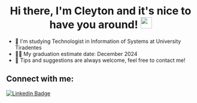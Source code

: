 <h1 align="center">Hi there, I'm Cleyton and it's nice to have you around! <img src="https://raw.githubusercontent.com/kaueMarques/kaueMarques/master/hi.gif" width="30px"></h1>   

- :open_book: I'm studying Technologist in Information of Systems at University Tiradentes
- :man_student: My graduation estimate date: December 2024   
- :thought_balloon: Tips and suggestions are always welcome, feel free to contact me!


## Connect with me:
[![Linkedin Badge](https://img.shields.io/badge/-LinkedIn-0077B5?style=for-the-badge&logo=Linkedin&logoColor=white)](https://www.linkedin.com/in/cleytoncaje/) 


<!--
**luizabchagas/luizabchagas** is a ✨ _special_ ✨ repository because its `README.md` (this file) appears on your GitHub profile.
Here are some ideas to get you started:
- 🔭 I’m currently working on ...
- 🌱 I’m currently learning ...
- 👯 I’m looking to collaborate on ...
- 🤔 I’m looking for help with ...
- 💬 Ask me about ...
- 📫 How to reach me: ...
- 😄 Pronouns: ...
- ⚡ Fun fact: ...
-->
